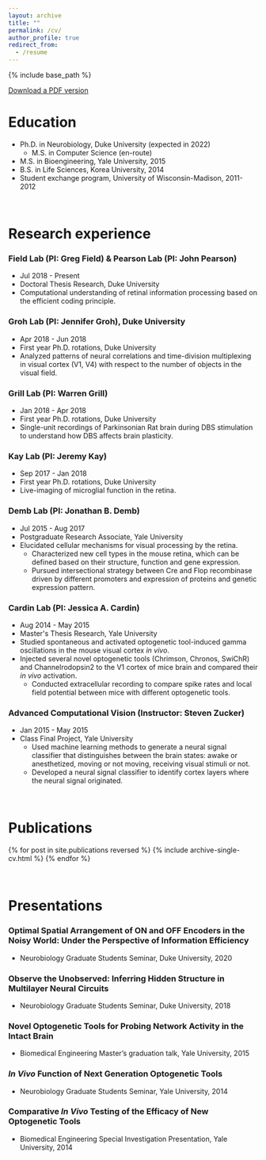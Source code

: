 ```yaml
---
layout: archive
title: ""
permalink: /cv/
author_profile: true
redirect_from:
  - /resume
---
```


{% include base_path %}

<a href="/files/CV_nayoung_jun.pdf">Download a PDF version</a>

Education
======
* Ph.D. in Neurobiology, Duke University (expected in 2022)
  * M.S. in Computer Science (en-route)
* M.S. in Bioengineering, Yale University, 2015
* B.S. in Life Sciences, Korea University, 2014
* Student exchange program, University of Wisconsin-Madison, 2011-2012

<p>&nbsp;</p>

Research experience
======

### Field Lab (PI: Greg Field) &amp; Pearson Lab (PI: John Pearson)
  - Jul 2018 - Present
  - Doctoral Thesis Research, Duke University
  - Computational understanding of retinal information processing based on the efficient coding principle.

### Groh Lab (PI: Jennifer Groh), Duke University
  - Apr 2018 - Jun 2018
  - First year Ph.D. rotations, Duke University
  - Analyzed patterns of neural correlations and time-division multiplexing in visual cortex (V1, V4) with respect to the number of objects in the visual field.

### Grill Lab (PI: Warren Grill)
  - Jan 2018 - Apr 2018
  - First year Ph.D. rotations, Duke University
  - Single-unit recordings of Parkinsonian Rat brain during DBS stimulation to understand how DBS affects brain plasticity.

### Kay Lab (PI: Jeremy Kay)
  - Sep 2017 - Jan 2018
  - First year Ph.D. rotations, Duke University
  - Live-imaging of microglial function in the retina.

### Demb Lab (PI: Jonathan B. Demb)
  - Jul 2015 - Aug 2017
  - Postgraduate Research Associate, Yale University
  - Elucidated cellular mechanisms for visual processing by the retina.
	- Characterized new cell types in the mouse retina, which can be defined based on their structure, function and gene expression.
	- Pursued intersectional strategy between Cre and Flop recombinase driven by different promoters and expression of proteins and genetic expression pattern.

### Cardin Lab (PI: Jessica A. Cardin)
  - Aug 2014 - May 2015
  - Master's Thesis Research, Yale University
  - Studied spontaneous and activated optogenetic tool-induced gamma oscillations in the mouse visual cortex <i>in vivo</i>.
  - Injected several novel optogenetic tools (Chrimson, Chronos, SwiChR) and Channelrodopsin2 to the V1 cortex of mice brain and compared their <i>in vivo</i> activation.
	- Conducted extracellular recording to compare spike rates and local field potential between mice with different optogenetic tools.

### Advanced Computational Vision (Instructor: Steven Zucker)
  - Jan 2015 - May 2015
  - Class Final Project, Yale University
	- Used machine learning methods to generate a neural signal classifier that distinguishes between the brain states: awake or anesthetized, moving or not moving, receiving visual stimuli or not.
	- Developed a neural signal classifier to identify cortex layers where the neural signal originated. 

<p>&nbsp;</p>

Publications
======
  {% for post in site.publications reversed %}
    {% include archive-single-cv.html %}
  {% endfor %}
  
<p>&nbsp;</p>

Presentations
======

### Optimal Spatial Arrangement of ON and OFF Encoders in the Noisy World: Under the Perspective of Information Efficiency
  - Neurobiology Graduate Students Seminar, Duke University, 2020

### Observe the Unobserved: Inferring Hidden Structure in Multilayer Neural Circuits
  - Neurobiology Graduate Students Seminar, Duke University, 2018

### Novel Optogenetic Tools for Probing Network Activity in the Intact Brain
  - Biomedical Engineering Master’s graduation talk, Yale University, 2015

### *In Vivo* Function of Next Generation Optogenetic Tools
  - Neurobiology Graduate Students Seminar, Yale University, 2014

### Comparative *In Vivo* Testing of the Efficacy of New Optogenetic Tools
  - Biomedical Engineering Special Investigation Presentation, Yale University, 2014


<!--  
  <ul>{% for post in site.talks reversed %}
    {% include archive-single-talk-cv.html %}
  {% endfor %}</ul>

Teaching
======
  <ul>{% for post in site.teaching %}
    {% include archive-single-cv.html %}
  {% endfor %}</ul>
-->
